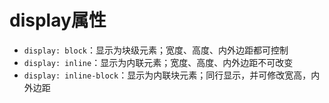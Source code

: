 # display属性

* ``display: block``：显示为块级元素；宽度、高度、内外边距都可控制
* ``display: inline``：显示为内联元素；宽度、高度、内外边距不可改变
* ``display: inline-block``：显示为内联块元素；同行显示，并可修改宽高，内外边距
